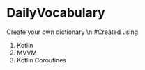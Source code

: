 # DailyVocabulary
Create your own dictionary \n
#Created using 
  1. Kotlin
  2. MVVM
  3. Kotlin Coroutines
